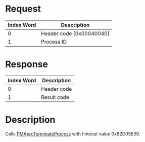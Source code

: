 # Request

| Index Word | Description                |
|------------|----------------------------|
| 0          | Header code \[0x00040040\] |
| 1          | Process ID                 |

# Response

| Index Word | Description |
|------------|-------------|
| 0          | Header code |
| 1          | Result code |

# Description

Calls [PMApp:TerminateProcess](PMApp:TerminateProcess "wikilink") with
timeout value 0xB2D05E00.
